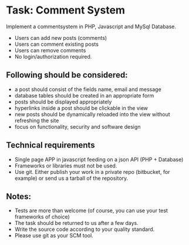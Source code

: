 # Task: Comment System

Implement a comment­system in PHP, Javascript and MySql Database.

  - Users can add new posts (comments)
  - Users can comment existing posts
  - Users can remove comments
  - No login/authorization required.

## Following should be considered:

  - a post should consist of the fields name, email and message
  - database tables should be created in an appropriate form
  - posts should be displayed appropriately
  - hyperlinks inside a post should be clickable in the view
  - new posts should be dynamically reloaded into the view without refreshing the site
  - focus on functionality, security and software design

## Technical requirements

  - Single page APP in javascript feeding on a json API (PHP + Database)
  - Frameworks or libraries must not be used.
  - Use git. Either publish your work in a private repo (bitbucket, for example) or send us a tarball of the repository.

## Notes:

  - Tests are more than welcome (of course, you can use your test frameworks of choice)
  - The task should be returned to us after a few days.
  - Write the source code according to your quality standard.
  - Please use git as your SCM tool.
